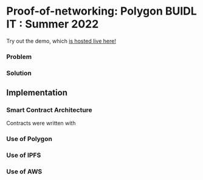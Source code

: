 # Proof-of-networking: Polygon BUIDL IT : Summer 2022

Try out the demo, which [is hosted live here!](https://ceramic.network/)

### Problem



### Solution



## Implementation


### Smart Contract Architecture

Contracts were written with 


### Use of Polygon



### Use of IPFS


### Use of AWS
